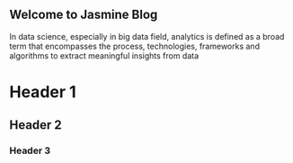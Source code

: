 ## Welcome to Jasmine Blog

In data science, especially in big data field, analytics is defined as a broad term that encompasses the process, technologies, frameworks and algorithms to extract meaningful insights from data

# Header 1
## Header 2
### Header 3

